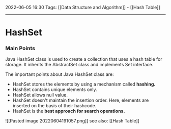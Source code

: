 2022-06-05 16:30
Tags: [[Data Structure and Algorithm]] - [[Hash Table]]
- - - - - - - - - - - - - - - - - - - - - - - - - - - - -   
# HashSet
### Main Points
Java HashSet class is used to create a collection that uses a hash table for storage. It inherits the AbstractSet class and implements Set interface.

The important points about Java HashSet class are:
-   HashSet stores the elements by using a mechanism called **hashing.**
-   HashSet contains unique elements only.
-   HashSet allows null value.
-   HashSet doesn't maintain the insertion order. Here, elements are inserted on the basis of their hashcode.
-   HashSet is the **best approach for search operations.**

![[Pasted image 20220604191057.png]]
see also: [[Hash Table]]
